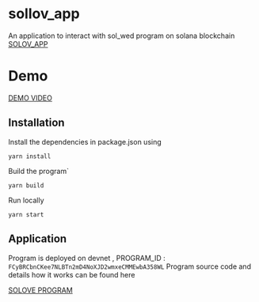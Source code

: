 # sollov_app
An application to interact with sol_wed program on solana blockchain 
[SOLOV_APP](http://solove.s3-website.ap-south-1.amazonaws.com/)

# Demo
[DEMO VIDEO](https://www.youtube.com/watch?v=8HhKorBVYdM)

## Installation

Install the dependencies in package.json using 
```
yarn install
```
Build the program`
```
yarn build
```
Run locally
 ```
 yarn start
 ```

## Application
Program is deployed on devnet , PROGRAM_ID : `FCyBRCbnCKee7NLBTn2mD4NoXJD2wmxeCMMEwbA358WL`
Program source code and details how it works can be found here

[SOLOVE PROGRAM](https://github.com/keshrisohit/solwed_program)
